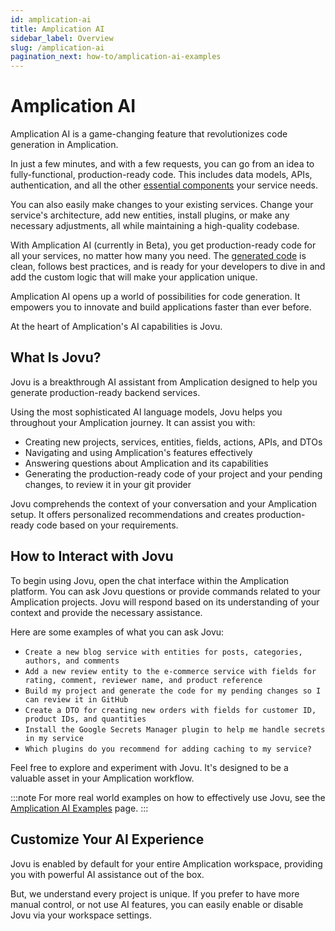 ```yaml
---
id: amplication-ai
title: Amplication AI
sidebar_label: Overview
slug: /amplication-ai
pagination_next: how-to/amplication-ai-examples
---
```


# Amplication AI

Amplication AI is a game-changing feature that revolutionizes code generation in Amplication.

In just a few minutes, and with a few requests, you can go from an idea to fully-functional, production-ready code. This includes data models, APIs, authentication, and all the other [essential components](/getting-started/#technologies) your service needs.

You can also easily make changes to your existing services. Change your service's architecture, add new entities, install plugins, or make any necessary adjustments, all while maintaining a high-quality codebase.

With Amplication AI (currently in Beta), you get production-ready code for all your services, no matter how many you need. The [generated code](/getting-started/view-generated-code/) is clean, follows best practices, and is ready for your developers to dive in and add the custom logic that will make your application unique.

Amplication AI opens up a world of possibilities for code generation. It empowers you to innovate and build applications faster than ever before.

At the heart of Amplication's AI capabilities is Jovu.

## What Is Jovu?

Jovu is a breakthrough AI assistant from Amplication designed to help you generate production-ready backend services.

Using the most sophisticated AI language models, Jovu helps you throughout your Amplication journey.
It can assist you with:

- Creating new projects, services, entities, fields, actions, APIs, and DTOs
- Navigating and using Amplication's features effectively
- Answering questions about Amplication and its capabilities
- Generating the production-ready code of your project and your pending changes, to review it in your git provider

Jovu comprehends the context of your conversation and your Amplication setup.
It offers personalized recommendations and creates production-ready code based on your requirements.

## How to Interact with Jovu

To begin using Jovu, open the chat interface within the Amplication platform.
You can ask Jovu questions or provide commands related to your Amplication projects. Jovu will respond based on its understanding of your context and provide the necessary assistance.

Here are some examples of what you can ask Jovu:

- `Create a new blog service with entities for posts, categories, authors, and comments`
- `Add a new review entity to the e-commerce service with fields for rating, comment, reviewer name, and product reference`
- `Build my project and generate the code for my pending changes so I can review it in GitHub`
- `Create a DTO for creating new orders with fields for customer ID, product IDs, and quantities`
- `Install the Google Secrets Manager plugin to help me handle secrets in my service`
- `Which plugins do you recommend for adding caching to my service?`

Feel free to explore and experiment with Jovu. It's designed to be a valuable asset in your Amplication workflow.

:::note
For more real world examples on how to effectively use Jovu, see the [Amplication AI Examples](/amplication-ai-examples) page.
:::

## Customize Your AI Experience

Jovu is enabled by default for your entire Amplication workspace, providing you with powerful AI assistance out of the box.

But, we understand every project is unique. If you prefer to have more manual control, or not use AI features, you can easily enable or disable Jovu via your workspace settings.
